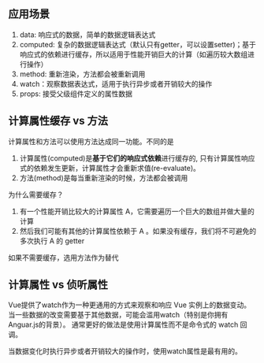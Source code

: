 ## 应用场景
1. data: 响应式的数据，简单的数据逻辑表达式
2. computed: 复杂的数据逻辑表达式（默认只有getter，可以设置setter)；基于响应式的依赖进行缓存，所以适用于性能开销巨大的计算（如遍历较大数组进行操作）
3. method: 重新渲染，方法都会被重新调用
4. watch：观察数据表达式，适用于执行异步或者开销较大的操作
5. props: 接受父级组件定义的属性数据



## 计算属性缓存 vs 方法
计算属性和方法可以使用方法达成同一功能。不同的是
1. 计算属性(computed)是**基于它们的响应式依赖**进行缓存的, 只有计算属性响应式的依赖发生更新，计算属性才会重新求值(re-evaluate)。
2. 方法(method)是每当重新渲染的时候，方法都会被调用


为什么需要缓存？
1. 有一个性能开销比较大的计算属性 A，它需要遍历一个巨大的数组并做大量的计算
2. 然后我们可能有其他的计算属性依赖于 A 。如果没有缓存，我们将不可避免的多次执行 A 的 getter

如果不需要缓存，选用方法作为替代


## 计算属性 vs 侦听属性
Vue提供了watch作为一种更通用的方式来观察和响应 Vue 实例上的数据变动。当一些数据的改变需要基于其他数据，可能会滥用watch（特别是你拥有Anguar.js的背景）。 通常更好的做法是使用计算属性而不是命令式的 watch 回调。


当数据变化时执行异步或者开销较大的操作时，使用watch属性是最有用的。

